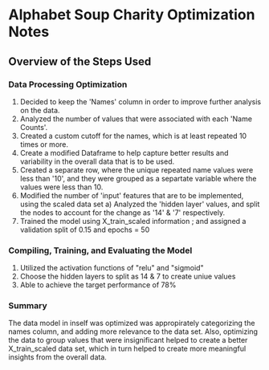 # Alphabet Soup Charity Optimization Notes

## Overview of the Steps Used


### Data Processing Optimization


1) Decided to keep the 'Names' column in order to improve further analysis on the data.
2) Analyzed the number of values that were associated with each 'Name Counts'.
3) Created a custom cutoff for the names, which is at least repeated 10 times or more.
4) Create a modified Dataframe to help capture better results and variability in the overall data that is to be used.
5) Created a separate row, where the unique repeated name values were less than '10', and they were grouped as a separtate variable where
   the values were less than 10.
6) Modified the number of 'input' features that are to be implemented, using the scaled data set
    a) Analyzed the 'hidden layer' values, and split the nodes to account for the change as '14' & '7' respectively.
7) Trained the model using X_train_scaled information ; and assigned a validation split of 0.15 and epochs = 50


### Compiling, Training, and Evaluating the Model

1) Utilized the activation functions of "relu" and "sigmoid"
2) Choose the hidden layers to split as 14 & 7 to create uniue values
3) Able to achieve the target performance of 78%

### Summary

The data model in inself was optimized was appropirately categorizing the names column, and adding more relevance to the data set. Also, 
optimizing the data to group values that were insignificant helped to create a better X_train_scaled data set, which in turn helped to create more meaningful insights from the overall data.
